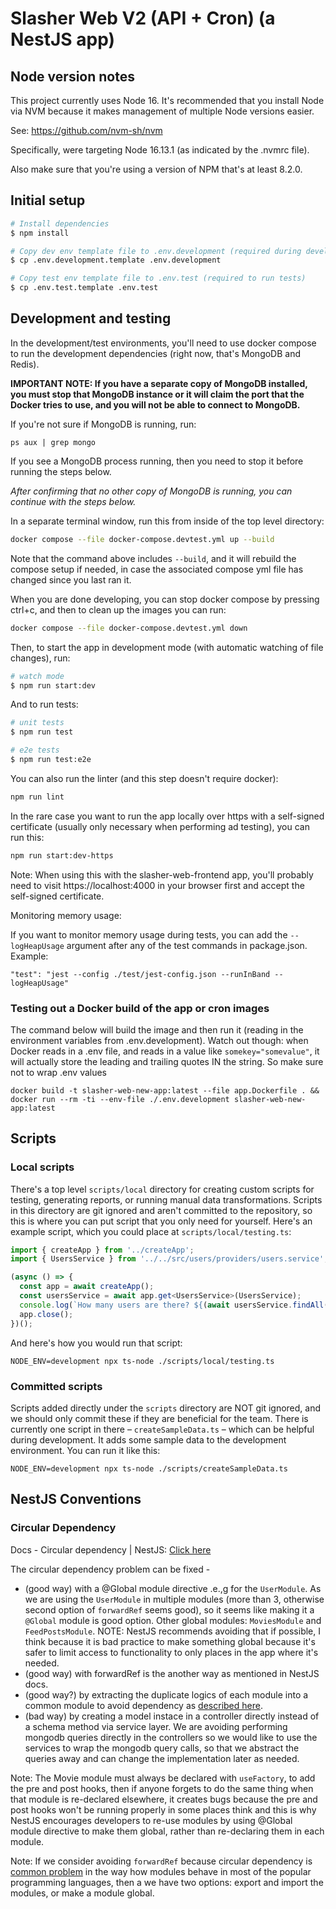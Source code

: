 # Slasher Web V2 (API + Cron) (a NestJS app)

## Node version notes

This project currently uses Node 16. It's recommended that you install Node via NVM because it makes management of multiple Node versions easier.

See: https://github.com/nvm-sh/nvm

Specifically, were targeting Node 16.13.1 (as indicated by the .nvmrc file).

Also make sure that you're using a version of NPM that's at least 8.2.0.

## Initial setup

```bash
# Install dependencies
$ npm install

# Copy dev env template file to .env.development (required during development)
$ cp .env.development.template .env.development

# Copy test env template file to .env.test (required to run tests)
$ cp .env.test.template .env.test
```

## Development and testing

In the development/test environments, you'll need to use docker compose to run the development dependencies (right now, that's MongoDB and Redis).

**IMPORTANT NOTE: If you have a separate copy of MongoDB installed, you must stop that MongoDB instance or it will claim the port that the Docker tries to use, and you will not be able to connect to MongoDB.**

If you're not sure if MongoDB is running, run:

```
ps aux | grep mongo
```

If you see a MongoDB process running, then you need to stop it before running the steps below.

*After confirming that no other copy of MongoDB is running, you can continue with the steps below.*

In a separate terminal window, run this from inside of the top level directory:

```bash
docker compose --file docker-compose.devtest.yml up --build
```

Note that the command above includes `--build`, and it will rebuild the compose setup if needed, in case the associated compose yml file has changed since you last ran it.

When you are done developing, you can stop docker compose by pressing ctrl+c, and then to clean up the images you can run:

```bash
docker compose --file docker-compose.devtest.yml down
```

Then, to start the app in development mode (with automatic watching of file changes), run:

```bash
# watch mode
$ npm run start:dev
```

And to run tests:

```bash
# unit tests
$ npm run test

# e2e tests
$ npm run test:e2e
```

You can also run the linter (and this step doesn't require docker):

```bash
npm run lint
```

In the rare case you want to run the app locally over https with a self-signed certificate (usually only necessary when performing ad testing), you can run this:

```bash
npm run start:dev-https
```

Note: When using this with the slasher-web-frontend app, you'll probably need to visit https://localhost:4000 in your browser first and accept the self-signed certificate.

Monitoring memory usage:

If you want to monitor memory usage during tests, you can add the `--logHeapUsage` argument after any of the test commands in package.json.  Example:

```
"test": "jest --config ./test/jest-config.json --runInBand --logHeapUsage"
```

### Testing out a Docker build of the app or cron images

The command below will build the image and then run it (reading in the environment variables from .env.development). Watch out though: when Docker reads in a .env file, and reads in a value like `somekey="somevalue"`, it will actually store the leading and trailing quotes IN the string.  So make sure not to wrap .env values

```
docker build -t slasher-web-new-app:latest --file app.Dockerfile . && docker run --rm -ti --env-file ./.env.development slasher-web-new-app:latest
```

## Scripts

### Local scripts

There's a top level `scripts/local` directory for creating custom scripts for testing, generating reports, or running manual data transformations.  Scripts in this directory are git ignored and aren't committed to the repository, so this is where you can put script that you only need for yourself. Here's an example script, which you could place at `scripts/local/testing.ts`:

```typescript
import { createApp } from '../createApp';
import { UsersService } from '../../src/users/providers/users.service';

(async () => {
  const app = await createApp();
  const usersService = await app.get<UsersService>(UsersService);
  console.log(`How many users are there? ${(await usersService.findAll(1, 9999)).length}`);
  app.close();
})();
```

And here's how you would run that script:
```
NODE_ENV=development npx ts-node ./scripts/local/testing.ts
```

### Committed scripts

Scripts added directly under the `scripts` directory are NOT git ignored, and we should only commit these if they are beneficial for the team.  There is currently one script in there – `createSampleData.ts` – which can be helpful during development.  It adds some sample data to the development environment.  You can run it like this:

```
NODE_ENV=development npx ts-node ./scripts/createSampleData.ts
```

## NestJS Conventions

### Circular Dependency

Docs - Circular dependency | NestJS: [Click here](https://docs.nestjs.com/fundamentals/circular-dependency)

The circular dependency problem can be fixed -

  - (good way) with a @Global module directive .e.,g for the `UserModule`.  As we are using the `UserModule` in multiple modules (more than 3, otherwise second option of `forwardRef` seems good), so it seems like making it a `@Global` module is good option. Other global modules: `MoviesModule` and `FeedPostsModule`. NOTE: NestJS recommends avoiding that if possible, I think because it is bad practice to make something global because it's safer to limit access to functionality to only places in the app where it's needed.
  - (good way) with  forwardRef is the another way as mentioned in NestJS docs.
  - (good way?) by extracting the duplicate logics of each module into a common module to avoid dependency as [described here](https://blog.logrocket.com/avoid-circular-dependencies-nestjs/).
  - (bad way) by creating a model instace in a controller directly instead of a schema method via service layer.  We are avoiding performing mongodb queries directly in the controllers so we would like to use the services to wrap the mongodb query calls, so that we abstract the queries away and can change the implementation later as needed.

Note: The Movie module must always be declared with `useFactory`, to add the pre and post hooks, then if anyone forgets to do the same thing when that module is re-declared elsewhere, it creates bugs because the pre and post hooks won't be running properly in some places think and this is why NestJS encourages developers to re-use modules by using @Global module directive to make them global, rather than re-declaring them in each module.

Note: If we consider avoiding `forwardRef` because circular dependency is [common problem](https://en.wikipedia.org/wiki/Circular_dependency) in the way how modules behave in most of the popular programming languages, then a we have two options: export and import the modules, or make a module global.
